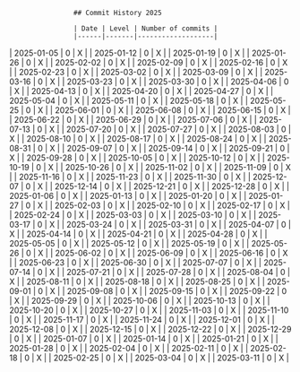
                    ## Commit History 2025

                    | Date | Level | Number of commits |
                    |------|-------|-------------------|
                
| 2025-01-05 | 0 | X |
| 2025-01-12 | 0 | X |
| 2025-01-19 | 0 | X |
| 2025-01-26 | 0 | X |
| 2025-02-02 | 0 | X |
| 2025-02-09 | 0 | X |
| 2025-02-16 | 0 | X |
| 2025-02-23 | 0 | X |
| 2025-03-02 | 0 | X |
| 2025-03-09 | 0 | X |
| 2025-03-16 | 0 | X |
| 2025-03-23 | 0 | X |
| 2025-03-30 | 0 | X |
| 2025-04-06 | 0 | X |
| 2025-04-13 | 0 | X |
| 2025-04-20 | 0 | X |
| 2025-04-27 | 0 | X |
| 2025-05-04 | 0 | X |
| 2025-05-11 | 0 | X |
| 2025-05-18 | 0 | X |
| 2025-05-25 | 0 | X |
| 2025-06-01 | 0 | X |
| 2025-06-08 | 0 | X |
| 2025-06-15 | 0 | X |
| 2025-06-22 | 0 | X |
| 2025-06-29 | 0 | X |
| 2025-07-06 | 0 | X |
| 2025-07-13 | 0 | X |
| 2025-07-20 | 0 | X |
| 2025-07-27 | 0 | X |
| 2025-08-03 | 0 | X |
| 2025-08-10 | 0 | X |
| 2025-08-17 | 0 | X |
| 2025-08-24 | 0 | X |
| 2025-08-31 | 0 | X |
| 2025-09-07 | 0 | X |
| 2025-09-14 | 0 | X |
| 2025-09-21 | 0 | X |
| 2025-09-28 | 0 | X |
| 2025-10-05 | 0 | X |
| 2025-10-12 | 0 | X |
| 2025-10-19 | 0 | X |
| 2025-10-26 | 0 | X |
| 2025-11-02 | 0 | X |
| 2025-11-09 | 0 | X |
| 2025-11-16 | 0 | X |
| 2025-11-23 | 0 | X |
| 2025-11-30 | 0 | X |
| 2025-12-07 | 0 | X |
| 2025-12-14 | 0 | X |
| 2025-12-21 | 0 | X |
| 2025-12-28 | 0 | X |
| 2025-01-06 | 0 | X |
| 2025-01-13 | 0 | X |
| 2025-01-20 | 0 | X |
| 2025-01-27 | 0 | X |
| 2025-02-03 | 0 | X |
| 2025-02-10 | 0 | X |
| 2025-02-17 | 0 | X |
| 2025-02-24 | 0 | X |
| 2025-03-03 | 0 | X |
| 2025-03-10 | 0 | X |
| 2025-03-17 | 0 | X |
| 2025-03-24 | 0 | X |
| 2025-03-31 | 0 | X |
| 2025-04-07 | 0 | X |
| 2025-04-14 | 0 | X |
| 2025-04-21 | 0 | X |
| 2025-04-28 | 0 | X |
| 2025-05-05 | 0 | X |
| 2025-05-12 | 0 | X |
| 2025-05-19 | 0 | X |
| 2025-05-26 | 0 | X |
| 2025-06-02 | 0 | X |
| 2025-06-09 | 0 | X |
| 2025-06-16 | 0 | X |
| 2025-06-23 | 0 | X |
| 2025-06-30 | 0 | X |
| 2025-07-07 | 0 | X |
| 2025-07-14 | 0 | X |
| 2025-07-21 | 0 | X |
| 2025-07-28 | 0 | X |
| 2025-08-04 | 0 | X |
| 2025-08-11 | 0 | X |
| 2025-08-18 | 0 | X |
| 2025-08-25 | 0 | X |
| 2025-09-01 | 0 | X |
| 2025-09-08 | 0 | X |
| 2025-09-15 | 0 | X |
| 2025-09-22 | 0 | X |
| 2025-09-29 | 0 | X |
| 2025-10-06 | 0 | X |
| 2025-10-13 | 0 | X |
| 2025-10-20 | 0 | X |
| 2025-10-27 | 0 | X |
| 2025-11-03 | 0 | X |
| 2025-11-10 | 0 | X |
| 2025-11-17 | 0 | X |
| 2025-11-24 | 0 | X |
| 2025-12-01 | 0 | X |
| 2025-12-08 | 0 | X |
| 2025-12-15 | 0 | X |
| 2025-12-22 | 0 | X |
| 2025-12-29 | 0 | X |
| 2025-01-07 | 0 | X |
| 2025-01-14 | 0 | X |
| 2025-01-21 | 0 | X |
| 2025-01-28 | 0 | X |
| 2025-02-04 | 0 | X |
| 2025-02-11 | 0 | X |
| 2025-02-18 | 0 | X |
| 2025-02-25 | 0 | X |
| 2025-03-04 | 0 | X |
| 2025-03-11 | 0 | X |